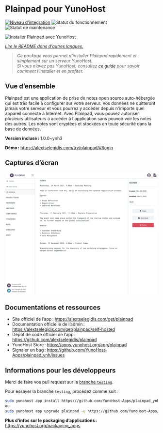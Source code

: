 <!--
Nota bene : ce README est automatiquement généré par <https://github.com/YunoHost/apps/tree/master/tools/readme_generator>
Il NE doit PAS être modifié à la main.
-->

# Plainpad pour YunoHost

[![Niveau d’intégration](https://dash.yunohost.org/integration/plainpad.svg)](https://ci-apps.yunohost.org/ci/apps/plainpad/) ![Statut du fonctionnement](https://ci-apps.yunohost.org/ci/badges/plainpad.status.svg) ![Statut de maintenance](https://ci-apps.yunohost.org/ci/badges/plainpad.maintain.svg)

[![Installer Plainpad avec YunoHost](https://install-app.yunohost.org/install-with-yunohost.svg)](https://install-app.yunohost.org/?app=plainpad)

*[Lire le README dans d'autres langues.](./ALL_README.md)*

> *Ce package vous permet d’installer Plainpad rapidement et simplement sur un serveur YunoHost.*  
> *Si vous n’avez pas YunoHost, consultez [ce guide](https://yunohost.org/install) pour savoir comment l’installer et en profiter.*

## Vue d’ensemble

Plainpad est une application de prise de notes open source auto-hébergée qui est très facile à configurer sur votre serveur. Vos données ne quitteront jamais votre serveur et vous pourrez y accéder depuis n'importe quel appareil connecté à Internet.
Avec Plainpad, vous pouvez autoriser plusieurs utilisateurs à accéder à l'application sans pouvoir voir les notes des autres. Les notes sont cryptées et stockées en toute sécurité dans la base de données. 

**Version incluse :** 1.0.0~ynh3

**Démo :** <https://alextselegidis.com/try/plainpad/#/login>

## Captures d’écran

![Capture d’écran de Plainpad](./doc/screenshots/screenshot.png)

## Documentations et ressources

- Site officiel de l’app : <https://alextselegidis.com/get/plainpad>
- Documentation officielle de l’admin : <https://alextselegidis.com/get/plainpad/self-hosted>
- Dépôt de code officiel de l’app : <https://github.com/alextselegidis/plainpad>
- YunoHost Store : <https://apps.yunohost.org/app/plainpad>
- Signaler un bug : <https://github.com/YunoHost-Apps/plainpad_ynh/issues>

## Informations pour les développeurs

Merci de faire vos pull request sur la [branche `testing`](https://github.com/YunoHost-Apps/plainpad_ynh/tree/testing).

Pour essayer la branche `testing`, procédez comme suit :

```bash
sudo yunohost app install https://github.com/YunoHost-Apps/plainpad_ynh/tree/testing --debug
ou
sudo yunohost app upgrade plainpad -u https://github.com/YunoHost-Apps/plainpad_ynh/tree/testing --debug
```

**Plus d’infos sur le packaging d’applications :** <https://yunohost.org/packaging_apps>
